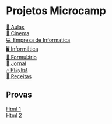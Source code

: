 # Projetos Microcamp
[📓 Aulas](https://github.com/Ellen172/MC-Aulas) <br/>
[🍿 Cinema](https://github.com/Ellen172/Cinema) <br/>
[💻 Empresa de Informatica](https://github.com/Ellen172/MC-Empresa-Informatica) <br/>
[🖥️ Informática](https://github.com/Ellen172/MC-Informatica) <br/>
[📄 Formulário](https://github.com/Ellen172/MC-Formulario) <br/>
[📰 Jornal](https://github.com/Ellen172/MC-Jornal) <br/>
[🎶 Playlist](https://github.com/Ellen172/MC-Playlist) <br/>
[🥣 Receitas](https://github.com/Ellen172/MC-Receitas) 

## Provas
[Html 1](https://github.com/Ellen172/MC-Html-Prova1) <br/>
[Html 2](https://github.com/Ellen172/MC-Html-Prova2) 
